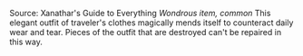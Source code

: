 Source: Xanathar's Guide to Everything
*Wondrous item, common*
This elegant outfit of traveler's clothes magically mends itself to counteract daily wear and tear. Pieces of the outfit that are destroyed can't be repaired in this way.